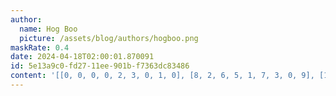 ```yaml
---
author:
  name: Hog Boo
  picture: /assets/blog/authors/hogboo.png
maskRate: 0.4
date: 2024-04-18T02:00:01.870091
id: 5e13a9c0-fd27-11ee-901b-f7363dc83486
content: '[[0, 0, 0, 0, 2, 3, 0, 1, 0], [8, 2, 6, 5, 1, 7, 3, 0, 9], [1, 3, 0, 9, 6, 0, 8, 7, 0], [4, 0, 7, 2, 0, 1, 5, 0, 8], [3, 0, 8, 4, 0, 9, 0, 0, 6], [9, 0, 2, 6, 5, 0, 4, 0, 7], [0, 7, 3, 1, 0, 5, 9, 0, 4], [0, 0, 9, 3, 0, 2, 7, 5, 0], [0, 4, 0, 0, 9, 0, 0, 8, 3]]'
---
```

